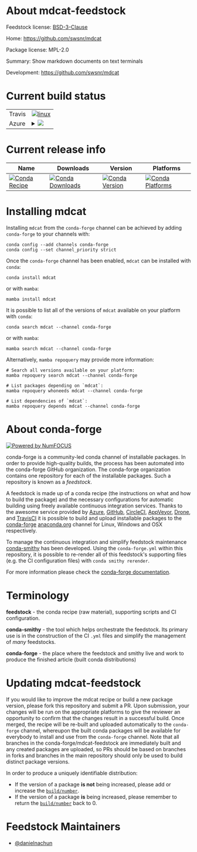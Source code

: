 About mdcat-feedstock
=====================

Feedstock license: [BSD-3-Clause](https://github.com/conda-forge/mdcat-feedstock/blob/main/LICENSE.txt)

Home: https://github.com/swsnr/mdcat

Package license: MPL-2.0

Summary: Show markdown documents on text terminals

Development: https://github.com/swsnr/mdcat

Current build status
====================


<table><tr>
    <td>Travis</td>
    <td>
      <a href="https://app.travis-ci.com/conda-forge/mdcat-feedstock">
        <img alt="linux" src="https://img.shields.io/travis/com/conda-forge/mdcat-feedstock/main.svg?label=Linux">
      </a>
    </td>
  </tr>
    
  <tr>
    <td>Azure</td>
    <td>
      <details>
        <summary>
          <a href="https://dev.azure.com/conda-forge/feedstock-builds/_build/latest?definitionId=23173&branchName=main">
            <img src="https://dev.azure.com/conda-forge/feedstock-builds/_apis/build/status/mdcat-feedstock?branchName=main">
          </a>
        </summary>
        <table>
          <thead><tr><th>Variant</th><th>Status</th></tr></thead>
          <tbody><tr>
              <td>linux_64</td>
              <td>
                <a href="https://dev.azure.com/conda-forge/feedstock-builds/_build/latest?definitionId=23173&branchName=main">
                  <img src="https://dev.azure.com/conda-forge/feedstock-builds/_apis/build/status/mdcat-feedstock?branchName=main&jobName=linux&configuration=linux%20linux_64_" alt="variant">
                </a>
              </td>
            </tr><tr>
              <td>linux_aarch64</td>
              <td>
                <a href="https://dev.azure.com/conda-forge/feedstock-builds/_build/latest?definitionId=23173&branchName=main">
                  <img src="https://dev.azure.com/conda-forge/feedstock-builds/_apis/build/status/mdcat-feedstock?branchName=main&jobName=linux&configuration=linux%20linux_aarch64_" alt="variant">
                </a>
              </td>
            </tr><tr>
              <td>linux_ppc64le</td>
              <td>
                <a href="https://dev.azure.com/conda-forge/feedstock-builds/_build/latest?definitionId=23173&branchName=main">
                  <img src="https://dev.azure.com/conda-forge/feedstock-builds/_apis/build/status/mdcat-feedstock?branchName=main&jobName=linux&configuration=linux%20linux_ppc64le_" alt="variant">
                </a>
              </td>
            </tr><tr>
              <td>osx_64</td>
              <td>
                <a href="https://dev.azure.com/conda-forge/feedstock-builds/_build/latest?definitionId=23173&branchName=main">
                  <img src="https://dev.azure.com/conda-forge/feedstock-builds/_apis/build/status/mdcat-feedstock?branchName=main&jobName=osx&configuration=osx%20osx_64_" alt="variant">
                </a>
              </td>
            </tr><tr>
              <td>osx_arm64</td>
              <td>
                <a href="https://dev.azure.com/conda-forge/feedstock-builds/_build/latest?definitionId=23173&branchName=main">
                  <img src="https://dev.azure.com/conda-forge/feedstock-builds/_apis/build/status/mdcat-feedstock?branchName=main&jobName=osx&configuration=osx%20osx_arm64_" alt="variant">
                </a>
              </td>
            </tr><tr>
              <td>win_64</td>
              <td>
                <a href="https://dev.azure.com/conda-forge/feedstock-builds/_build/latest?definitionId=23173&branchName=main">
                  <img src="https://dev.azure.com/conda-forge/feedstock-builds/_apis/build/status/mdcat-feedstock?branchName=main&jobName=win&configuration=win%20win_64_" alt="variant">
                </a>
              </td>
            </tr>
          </tbody>
        </table>
      </details>
    </td>
  </tr>
</table>

Current release info
====================

| Name | Downloads | Version | Platforms |
| --- | --- | --- | --- |
| [![Conda Recipe](https://img.shields.io/badge/recipe-mdcat-green.svg)](https://anaconda.org/conda-forge/mdcat) | [![Conda Downloads](https://img.shields.io/conda/dn/conda-forge/mdcat.svg)](https://anaconda.org/conda-forge/mdcat) | [![Conda Version](https://img.shields.io/conda/vn/conda-forge/mdcat.svg)](https://anaconda.org/conda-forge/mdcat) | [![Conda Platforms](https://img.shields.io/conda/pn/conda-forge/mdcat.svg)](https://anaconda.org/conda-forge/mdcat) |

Installing mdcat
================

Installing `mdcat` from the `conda-forge` channel can be achieved by adding `conda-forge` to your channels with:

```
conda config --add channels conda-forge
conda config --set channel_priority strict
```

Once the `conda-forge` channel has been enabled, `mdcat` can be installed with `conda`:

```
conda install mdcat
```

or with `mamba`:

```
mamba install mdcat
```

It is possible to list all of the versions of `mdcat` available on your platform with `conda`:

```
conda search mdcat --channel conda-forge
```

or with `mamba`:

```
mamba search mdcat --channel conda-forge
```

Alternatively, `mamba repoquery` may provide more information:

```
# Search all versions available on your platform:
mamba repoquery search mdcat --channel conda-forge

# List packages depending on `mdcat`:
mamba repoquery whoneeds mdcat --channel conda-forge

# List dependencies of `mdcat`:
mamba repoquery depends mdcat --channel conda-forge
```


About conda-forge
=================

[![Powered by
NumFOCUS](https://img.shields.io/badge/powered%20by-NumFOCUS-orange.svg?style=flat&colorA=E1523D&colorB=007D8A)](https://numfocus.org)

conda-forge is a community-led conda channel of installable packages.
In order to provide high-quality builds, the process has been automated into the
conda-forge GitHub organization. The conda-forge organization contains one repository
for each of the installable packages. Such a repository is known as a *feedstock*.

A feedstock is made up of a conda recipe (the instructions on what and how to build
the package) and the necessary configurations for automatic building using freely
available continuous integration services. Thanks to the awesome service provided by
[Azure](https://azure.microsoft.com/en-us/services/devops/), [GitHub](https://github.com/),
[CircleCI](https://circleci.com/), [AppVeyor](https://www.appveyor.com/),
[Drone](https://cloud.drone.io/welcome), and [TravisCI](https://travis-ci.com/)
it is possible to build and upload installable packages to the
[conda-forge](https://anaconda.org/conda-forge) [anaconda.org](https://anaconda.org/)
channel for Linux, Windows and OSX respectively.

To manage the continuous integration and simplify feedstock maintenance
[conda-smithy](https://github.com/conda-forge/conda-smithy) has been developed.
Using the ``conda-forge.yml`` within this repository, it is possible to re-render all of
this feedstock's supporting files (e.g. the CI configuration files) with ``conda smithy rerender``.

For more information please check the [conda-forge documentation](https://conda-forge.org/docs/).

Terminology
===========

**feedstock** - the conda recipe (raw material), supporting scripts and CI configuration.

**conda-smithy** - the tool which helps orchestrate the feedstock.
                   Its primary use is in the construction of the CI ``.yml`` files
                   and simplify the management of *many* feedstocks.

**conda-forge** - the place where the feedstock and smithy live and work to
                  produce the finished article (built conda distributions)


Updating mdcat-feedstock
========================

If you would like to improve the mdcat recipe or build a new
package version, please fork this repository and submit a PR. Upon submission,
your changes will be run on the appropriate platforms to give the reviewer an
opportunity to confirm that the changes result in a successful build. Once
merged, the recipe will be re-built and uploaded automatically to the
`conda-forge` channel, whereupon the built conda packages will be available for
everybody to install and use from the `conda-forge` channel.
Note that all branches in the conda-forge/mdcat-feedstock are
immediately built and any created packages are uploaded, so PRs should be based
on branches in forks and branches in the main repository should only be used to
build distinct package versions.

In order to produce a uniquely identifiable distribution:
 * If the version of a package **is not** being increased, please add or increase
   the [``build/number``](https://docs.conda.io/projects/conda-build/en/latest/resources/define-metadata.html#build-number-and-string).
 * If the version of a package **is** being increased, please remember to return
   the [``build/number``](https://docs.conda.io/projects/conda-build/en/latest/resources/define-metadata.html#build-number-and-string)
   back to 0.

Feedstock Maintainers
=====================

* [@danielnachun](https://github.com/danielnachun/)

